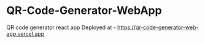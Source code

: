 # QR-Code-Generator-WebApp
QR code generator react app
Deployed at - https://qr-code-generator-web-app.vercel.app
